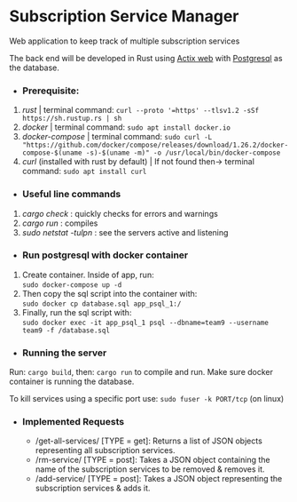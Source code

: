 # Subscription Service Manager
Web application to keep track of multiple subscription services

The back end will be developed in Rust using [Actix web](https://actix.rs/) with [Postgresql](https://www.postgresql.org/) as the database.

- ### Prerequisite:  
 1. _rust_ | terminal command: `curl --proto '=https' --tlsv1.2 -sSf https://sh.rustup.rs | sh`
 2. _docker_ | terminal command: `sudo apt install docker.io`
 3. _docker-compose_ | terminal command: `sudo curl -L "https://github.com/docker/compose/releases/download/1.26.2/docker-compose-$(uname -s)-$(uname -m)" -o /usr/local/bin/docker-compose`
 4. _curl_ (installed with rust by default) | If not found then-> terminal command: `sudo apt install curl`

- ### Useful line commands  
 1. _cargo check_ : quickly checks for errors and warnings
 2. _cargo run_ : compiles
 3. _sudo netstat -tulpn_ : see the servers active and listening

- ### Run postgresql with docker container  
 1. Create container. Inside of app, run:  
 `sudo docker-compose up -d`  
 2. Then copy the sql script into the container with:  
 `sudo docker cp database.sql app_psql_1:/`
 3. Finally, run the sql script with:  
 `sudo docker exec -it app_psql_1 psql --dbname=team9 --username team9 -f /database.sql`
 
 - ### Running the server  
 Run: `cargo build`, then: `cargo run` to compile and run. Make sure docker container is running the database.
   
 To kill services using a specific port use: `sudo fuser -k PORT/tcp` (on linux)
 
 - ### Implemented Requests  
   -  /get-all-services/ [TYPE = get]: Returns a list of JSON objects representing all subscription services.
   -  /rm-service/ [TYPE = post]: Takes a JSON object containing the name of the subscription services to be removed & removes it.
   -  /add-service/ [TYPE = post]: Takes a JSON object representing the subscription services & adds it.

